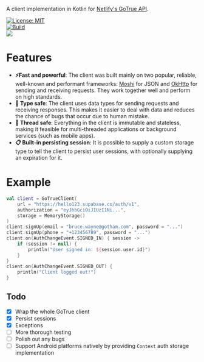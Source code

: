 A client implementation in Kotlin for [Netlify's GoTrue API](https://github.com/netlify/gotrue).  
  
[![License: MIT](https://img.shields.io/badge/License-MIT-yellow.svg)](https://opensource.org/licenses/MIT)  
[![Build](https://github.com/Revxrsal/gotrue-kt/actions/workflows/gradle.yml/badge.svg)](https://github.com/Revxrsal/Lamp/actions/workflows/gradle.yml)  
[![](https://jitpack.io/v/Revxrsal/gotrue-kt.svg)](https://jitpack.io/#Revxrsal/gotrue-kt)  
  
# Features
- **⚡Fast and powerful**: The client was built mainly on two popular, reliable, well-known and performant frameworks: [Moshi](https://github.com/square/moshi) for JSON and [OkHttp](https://github.com/square/okhttp) for sending and receiving requests. They work together well and perform on high standards.
- **🔑 Type safe**: The client uses data types for sending requests and receiving responses. This makes it easier to deal with data and reduces the chance of bugs that occur due to human mistake.
- **🧵 Thread safe**:  Everything in the client is immutable and stateless, making it feasible for multi-threaded applications or background services (such as mobile apps).
- **📋 Built-in persisting session**: It is possible to supply a custom storage type to tell the client to persist user sessions, with optionally supplying an expiration for it.

# Example
```kotlin
val client = GoTrueClient(
    url = "https://hello123.supabase.co/auth/v1",
    authorization = "eyJhbGciOiJIUzI1Ni...",
    storage = MemoryStorage()
)
client.signUp(email = "bruce.wayne@gotham.com", password = "...")
client.signUp(phone = "+123456789", password = "...")
client.on(AuthChangeEvent.SIGNED_IN) { session ->
    if (session != null) {
        println("User signed in: ${session.user.id}")
    }
}
client.on(AuthChangeEvent.SIGNED_OUT) {
    println("Client logged out!")
}
```

## Todo
- [x] Wrap the whole GoTrue client
- [x] Persist sessions
- [x] Exceptions
- [ ] More thorough testing
- [ ] Polish out any bugs
- [ ] Support Android platforms natively by providing `Context`  auth storage implementation